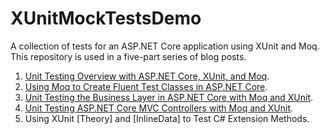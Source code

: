 # XUnitMockTestsDemo

A collection of tests for an ASP.NET Core application using XUnit and Moq.  This repository is used in a five-part series of blog posts.

1. [Unit Testing Overview with ASP.NET Core, XUnit, and Moq](https://exceptionnotfound.net/unit-testing-overview-with-asp-net-core-xunit-and-moq/).
2. [Using Moq to Create Fluent Test Classes in ASP.NET Core](https://exceptionnotfound.net/using-moq-to-create-fluent-test-classes-in-asp-net-core/).
3. [Unit Testing the Business Layer in ASP.NET Core with Moq and XUnit](https://exceptionnotfound.net/unit-testing-the-business-layer-in-asp-net-core-with-moq-and-xunit/).
4. [Unit Testing ASP.NET Core MVC Controllers with Moq and XUnit](https://exceptionnotfound.net/unit-testing-asp-net-core-mvc-controllers-with-moq-and-xunit/).
5. Using XUnit [Theory] and [InlineData] to Test C# Extension Methods.
